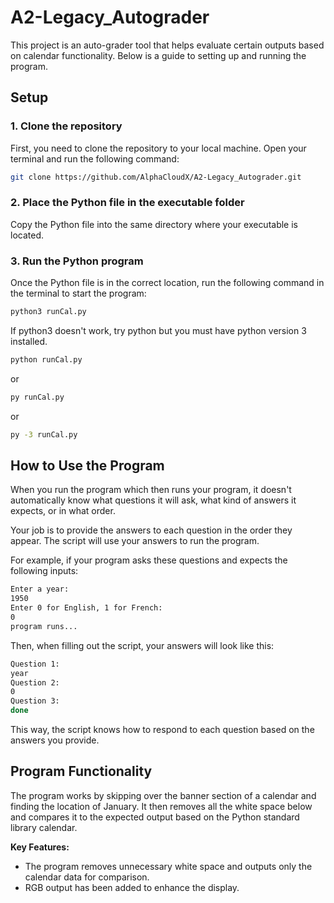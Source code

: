 # A2-Legacy_Autograder

This project is an auto-grader tool that helps evaluate certain outputs based on calendar functionality. Below is a guide to setting up and running the program.

## Setup

### 1. Clone the repository
First, you need to clone the repository to your local machine. Open your terminal and run the following command:
```bash
git clone https://github.com/AlphaCloudX/A2-Legacy_Autograder.git
```

### 2. Place the Python file in the executable folder
Copy the Python file into the same directory where your executable is located.

### 3. Run the Python program
Once the Python file is in the correct location, run the following command in the terminal to start the program:
```bash
python3 runCal.py
```
If python3 doesn't work, try python but you must have python version 3 installed.

```bash
python runCal.py
```

or

```bash
py runCal.py
```

or

```bash
py -3 runCal.py
```


## How to Use the Program

When you run the program which then runs your program, it doesn't automatically know what questions it will ask, what kind of answers it expects, or in what order.

Your job is to provide the answers to each question in the order they appear. The script will use your answers to run the program.

For example, if your program asks these questions and expects the following inputs:
```bash
Enter a year:
1950
Enter 0 for English, 1 for French:
0
program runs...
```

Then, when filling out the script, your answers will look like this:
```bash
Question 1:
year
Question 2:
0
Question 3:
done
```

This way, the script knows how to respond to each question based on the answers you provide.

## Program Functionality

The program works by skipping over the banner section of a calendar and finding the location of January. It then removes all the white space below and compares it to the expected output based on the Python standard library calendar.

**Key Features:**
- The program removes unnecessary white space and outputs only the calendar data for comparison.
- RGB output has been added to enhance the display.



